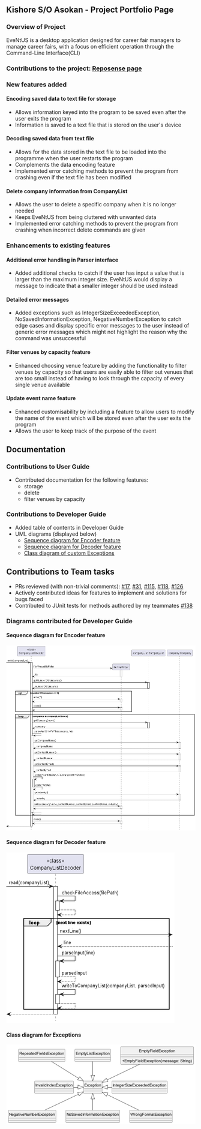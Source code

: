## Kishore S/O Asokan - Project Portfolio Page

### Overview of Project
EveNtUS is a desktop application designed for career fair managers to manage career fairs, with a focus on efficient
operation through the Command-Line Interface(CLI)

### Contributions to the project: [Reposense page](https://nus-cs2113-ay2223s2.github.io/tp-dashboard/?search=kishore-a00&breakdown=true&sort=groupTitle%20dsc&sortWithin=title&since=2023-02-17&timeframe=commit&mergegroup=&groupSelect=groupByRepos&checkedFileTypes=docs~functional-code~test-code~other)

### New features added
#### Encoding saved data to text file for storage
- Allows information keyed into the program to be saved even after the user exits the program
- Information is saved to a text file that is stored on the user's device

#### Decoding saved data from text file
- Allows for the data stored in the text file to be loaded into the programme when the user restarts the program
- Complements the data encoding feature
- Implemented error catching methods to prevent the program from crashing even if the text file has been modified

#### Delete company information from CompanyList
- Allows the user to delete a specific company when it is no longer needed
- Keeps EveNtUS from being cluttered with unwanted data
- Implemented error catching methods to prevent the program from crashing when incorrect delete commands are given

### Enhancements to existing features
#### Additional error handling in Parser interface
- Added additional checks to catch if the user has input a value that is larger than the maximum integer size. EveNtUS would display a message to indicate that a smaller integer should be used instead

#### Detailed error messages
- Added exceptions such as IntegerSizeExceededException, NoSavedInformationException, NegativeNumberException to catch
  edge cases and display specific error messages to the user instead of generic error messages which might not highlight
  the reason why the command was unsuccessful

#### Filter venues by capacity feature
- Enhanced choosing venue feature by adding the functionality to filter venues by capacity so that users are easily able to filter out venues that are too small instead of having to look through the capacity of every single venue available

#### Update event name feature
- Enhanced customisability by including a feature to allow users to modify the name of the event which will be stored even after the user exits the program
- Allows the user to keep track of the purpose of the event


## Documentation
### Contributions to User Guide
- Contributed documentation for the following features:
    - storage
    - delete
    - filter venues by capacity

### Contributions to Developer Guide
- Added table of contents in Developer Guide
- UML diagrams (displayed below)
    - [Sequence diagram for Encoder feature](#sequence-diagram-for-encoder-feature)
    - [Sequence diagram for Decoder feature](#sequence-diagram-for-decoder-feature)
    - [Class diagram of custom Exceptions](#class-diagram-for-exceptions)


## Contributions to Team tasks
- PRs reviewed (with non-trivial comments):
  [#17](https://github.com/AY2223S2-CS2113-W12-2/tp/pull/17),
  [#31](https://github.com/AY2223S2-CS2113-W12-2/tp/pull/31),
  [#115](https://github.com/AY2223S2-CS2113-W12-2/tp/pull/115),
  [#118](https://github.com/AY2223S2-CS2113-W12-2/tp/pull/118),
  [#126](https://github.com/AY2223S2-CS2113-W12-2/tp/pull/126)
- Actively contributed ideas for features to implement and solutions for bugs faced
- Contributed to JUnit tests for methods authored by my teammates
  [#138](https://github.com/AY2223S2-CS2113-W12-2/tp/pull/138)


### Diagrams contributed for Developer Guide
#### Sequence diagram for Encoder feature
![Encoder.png](..%2FUML%2FImage%2FEncoder.png)


#### Sequence diagram for Decoder feature
![Decoder.png](..%2FUML%2FImage%2FDecoder.png)

#### Class diagram for Exceptions
![Exceptions.png](..%2FUML%2FImage%2FExceptions.png)

